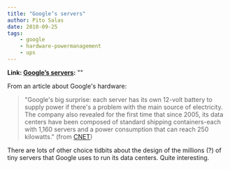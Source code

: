 ```yaml
---
title: "Google’s servers"
author: Pito Salas
date: 2010-09-25
tags:
    - google
    - hardware-powermanagement
    - ups
---
```


**Link: [Google’s servers](None):** ""



From an article about Google's hardware:

> "Google's big surprise: each server has its own 12-volt battery to supply
> power if there's a problem with the main source of electricity. The company
> also revealed for the first time that since 2005, its data centers have been
> composed of standard shipping containers-each with 1,160 servers and a power
> consumption that can reach 250 kilowatts." (from
> [CNET](<http://news.cnet.com/8301-1001_3-10209580-92.html#ixzz10XkZTfvG>
> "CNET"))

There are lots of other choice tidbits about the design of the millions (?) of
tiny servers that Google uses to run its data centers. Quite interesting.


